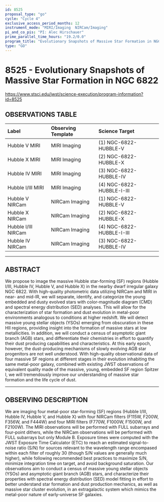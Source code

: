 ```yaml
---
id: 8525
proposal_type: "go"
cycle: "Cycle 4"
exclusive_access_period_months: 12
instrument_mode: "MIRI/Imaging  NIRCam/Imaging"
pi_and_co_pis: "PI: Alec Hirschauer"
prime_parallel_time_hours: "19.2/0.0"
program_title: "Evolutionary Snapshots of Massive Star Formation in NGC 6822"
type: "GO"
---
```

# 8525 - Evolutionary Snapshots of Massive Star Formation in NGC 6822
https://www.stsci.edu/jwst/science-execution/program-information?id=8525
## OBSERVATIONS TABLE
| Label             | Observing Template | Science Target           |
| :---------------- | :----------------- | :----------------------- |
| Hubble V MIRI     | MIRI Imaging       | (1) NGC-6822-HUBBLE-V    |
| Hubble X MIRI     | MIRI Imaging       | (2) NGC-6822-HUBBLE-X    |
| Hubble IV MIRI    | MIRI Imaging       | (3) NGC-6822-HUBBLE-IV   |
| Hubble I/III MIRI | MIRI Imaging       | (4) NGC-6822-HUBBLE-I-III |
| Hubble V NIRCam   | NIRCam Imaging     | (1) NGC-6822-HUBBLE-V    |
| Hubble X NIRCam   | NIRCam Imaging     | (2) NGC-6822-HUBBLE-X    |
| Hubble I/III NIRCam | NIRCam Imaging     | (4) NGC-6822-HUBBLE-I-III |
| Hubble IV NIRCam  | NIRCam Imaging     | (3) NGC-6822-HUBBLE-IV   |

---

## ABSTRACT

We propose to image the massive Hubble star-forming (SF) regions (Hubble I/III, Hubble IV, Hubble V, and Hubble X) in the nearby dwarf irregular galaxy NGC 6822. With high-quality photometric data utilizing NIRCam and MIRI in near- and mid-IR, we will separate, identify, and categorize the young embedded and dusty evolved stars with color-magnitude diagram (CMD) and spectral energy distribution (SED) analyses. This will allow for the characterization of star formation and dust evolution in metal-poor environments analogous to conditions at higher redshift. We will detect massive young stellar objects (YSOs) emerging from obscuration in these HII regions, providing insight into the formation of massive stars at low metallicities. In addition, we will conduct a census of asymptotic giant branch (AGB) stars, and differentiate their chemistries in effort to quantify their dust producing capabilities and characteristics. At this early epoch, however, the dust-producing mechanisms of slowly evolving AGB star progenitors are not well understood. With high-quality observational data of four massive SF regions at different stages in their evolution inhabiting the same metal-poor galaxy, combined with existing JWST observations of equivalent quality made of the massive, young, embedded SF region Spitzer I, we will tremendously improve our understanding of massive star formation and the life cycle of dust.

---

## OBSERVING DESCRIPTION

We are imaging four metal-poor star-forming (SF) regions (Hubble I/III, Hubble IV, Hubble V, and Hubble X) with four NIRCam filters (F115W, F200W, F356W, and F444W) and four MIRI filters (F770W, F1000W, F1500W, and F2100W). The MIRI observations will be performed with FULL subarrays and four-point dithers, while the NIRCam observations will be performed with FULL subarrays but only Module B. Exposure times were computed with the JWST Exposure Time Calculator (ETC) to reach an estimated signal-to-noise ratio (S/N) for sources relevant to the wavelength range encompased within each filter of roughly 30 (though S/N values are generally much higher), while following recommended best practices to maximize S/N, minimize integration time on target, and avoid background saturation. Our observations aim to conduct a census of massive young stellar objects (YSOs) and asymptotic giant branch (AGB) stars, and characterize their properties with spectral energy distribution (SED) model fitting in effort to better understand star formation and dust production mechanics, as well as massive star cluster evolution, in an extragalactic system which mimics the metal-poor nature of early-universe SF galaxies.